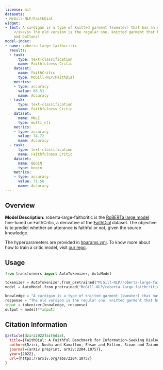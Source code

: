 ```yaml
---
license: mit
datasets:
- McGill-NLP/FaithDial
widget:
- text: A cardigan is a type of knitted garment (sweater) that has an open front.
    </s></s> The old version is the regular one, knitted garment that has open front
    and buttons!
model-index:
- name: roberta-large-faithcritic
  results:
  - task:
      type: text-classification
      name: Faithfulness Critic
    dataset:
      name: FaithCritic
      type: McGill-NLP/FaithDial
    metrics:
    - type: accuracy
      value: 86.51
      name: Accuracy
  - task:
      type: text-classification
      name: Faithfulness Critic
    dataset:
      name: MNLI
      type: multi_nli
    metrics:
    - type: accuracy
      value: 74.72
      name: Accuracy
  - task:
      type: text-classification
      name: Faithfulness Critic
    dataset:
      name: BEGIN
      type: begin
    metrics:
    - type: accuracy
      value: 71.56
      name: Accuracy
---
```


## Overview

**Model Description:** roberta-large-faithcritic is the [RoBERTa large model](https://huggingface.co/roberta-large) fine-tuned on FaithCritic, a derivative of the [FaithDial](https://huggingface.co/datasets/McGill-NLP/FaithDial) dataset. The objective is to predict whether an utterance is faithful or not, given the source knowledge.

The hyperparameters are provided in [hparams.yml](https://huggingface.co/McGill-NLP/roberta-large-faithcritic/blob/main/hparams.yaml). To know more about how to train a critic model, visit [our repo](https://github.com/McGill-NLP/FaithDial).

## Usage

```python
from transformers import AutoTokenizer, AutoModel

tokenizer = AutoTokenizer.from_pretrained("McGill-NLP/roberta-large-faithcritic")
model = AutoModel.from_pretrained("McGill-NLP/roberta-large-faithcritic")

knowledge = "A cardigan is a type of knitted garment (sweater) that has an open front."
response = "The old version is the regular one, knitted garment that has open front and buttons!"
input = tokenizer(knowledge, response)
output = model(**input)

```


## Citation Information

```bibtex
@article{dziri2022faithdial,
  title={FaithDial: A Faithful Benchmark for Information-Seeking Dialogue},
  author={Dziri, Nouha and Kamalloo, Ehsan and Milton, Sivan and Zaiane, Osmar and Yu, Mo and Ponti, Edoardo and Reddy, Siva},
  journal={arXiv preprint, arXiv:2204.10757},
  year={2022},
  url={https://arxiv.org/abs/2204.10757}
}
```
